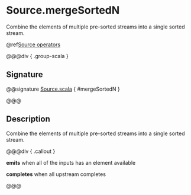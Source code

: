# Source.mergeSortedN

Combine the elements of multiple pre-sorted streams into a single sorted stream.

@ref[Source operators](../index.md#source-operators)

@@@div { .group-scala }

## Signature

@@signature [Source.scala](/akka-stream/src/main/scala/akka/stream/scaladsl/Source.scala) { #mergeSortedN }

@@@

## Description

Combine the elements of multiple pre-sorted streams into a single sorted stream.


@@@div { .callout }

**emits** when all of the inputs has an element available

**completes** when all upstream completes

@@@

